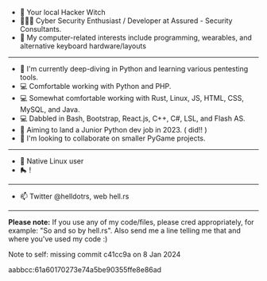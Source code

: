 - 🔮 Your local Hacker Witch 
- 👩🏻‍💻 Cyber Security Enthusiast / Developer at Assured - Security Consultants.
- 👀 My computer-related interests include programming, wearables, and alternative keyboard hardware/layouts

--------

- 🌱 I'm currently deep-diving in Python and learning various pentesting tools.
- 💻 Comfortable working with Python and PHP.  
- 💻 Somewhat comfortable working with Rust, Linux, JS, HTML, CSS, MySQL, and Java.
- 💻 Dabbled in Bash, Bootstrap, React.js, C++, C#, LSL, and Flash AS.
- 🌱 Aiming to land a Junior Python dev job in 2023. ( did!! )
- 💞️ I'm looking to collaborate on smaller PyGame projects.

--------

- 🐧 Native Linux user
- 🛼 !

--------

- 📫 Twitter @helldotrs, web hell.rs 

--------

**Please note:** If you use any of my code/files, please cred appropriately, for example: "So and so by hell.rs". Also send me a line telling me that and where you've used my code :) 

Note to self: missing commit c41cc9a on 8 Jan 2024

<!---
hellmak/hellmak is a ✨ special ✨ repository because its 'README.md' (this file) appears on your GitHub profile.
You can click the Preview link to take a look at your changes.
--->

aabbcc:61a60170273e74a5be90355ffe8e86ad

